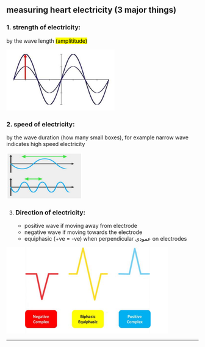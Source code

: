 ## measuring heart electricity (3 major things)
### 1. **strength of electricity:**
by the wave length <mark>(amplititude)</mark>

![strength of electricity](./imgs/1-waveLength.png)

### 2. **speed of electricity:**
by the wave duration (how many small boxes), for example narrow wave indicates high speed electricity

![speed](./imgs/2-waveDuration.png)

3. ### **Direction of electricity:**
    - positive wave if moving away from electrode
    - negative wave if moving towards the electrode
    - equiphasic (+ve = -ve) when perpendicular عمودي on electrodes

![direction](./imgs/3-waveDirection.png)

-----